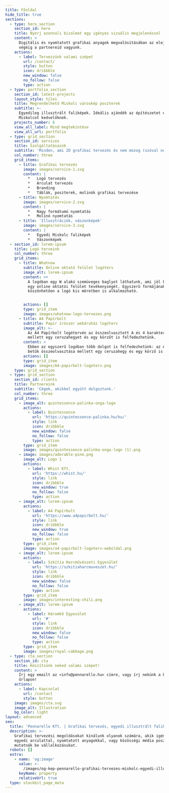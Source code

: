 ```yaml
---
title: Főoldal
hide_title: true
sections:
  - type: hero_section
    section_id: hero
    title: Nyerj azonnali bizalmat egy igényes vizuális megjelenéssel
    content: >
      Digitális és nyomtatott grafikai anyagok megvalósításában az elejétől a
      végéig a partnereid vagyunk.
    actions:
      - label: Tervezzünk valami szépet
        url: /contact/
        style: button
        icon: dribbble
        new_window: false
        no_follow: false
        type: action
  - type: portfolio_section
    section_id: latest-projects
    layout_style: tiles
    title: Megrendelhető Miskolc városkép poszterek
    subtitle: >-
      Egyedileg illusztrált faliképek. Ideális ajándék az építészetet és/vagy
      Miskolcot kedvelőknek.
    projects_number: 6
    view_all_label: Mind megtekintése
    view_all_url: portfolio
  - type: grid_section
    section_id: services
    title: Szolgáltatásaink
    subtitle: 'Minden, ami 2D grafikai tervezés és nem mozog (szóval nem videó).'
    col_number: three
    grid_items:
      - title: Grafikai tervezés
        image: images/service-1.svg
        content: |
          *   Logó tervezés
          *   Arculat tervezés
          *   Branding
          *   Táblák, poszterek, molinók grafikai tervezése
      - title: Nyomtatás
        image: images/service-2.svg
        content: |
          *   Nagy formátumú nyomtatás
          *   Molinó nyomtatás
      - title: 'Illusztrációk, vászonképek'
        image: images/service-3.svg
        content: |
          *   Egyedi Miskolc faliképek
          *   Vászonképek 
  - section_id: lorem-ipsum
    title: Logó terveink
    col_number: three
    grid_items:
      - title: Whatnow
        subtitle: Online oktató felület logóterv
        image_alt: lorem-ipsum
        content: >+
          A logóban egy W alakú szemüveges baglyot láthatunk, ami jól kifejezi
          egy online oktatói felület tevékenységét. Egyszerű formájának
          köszönhetően a logó kis méretben is alkalmazható.


        actions: []
        type: grid_item
        image: images/whatnow-logo-tervezes.png
      - title: A4 Papírbolt
        subtitle: Papír írószer webáruház logóterv
        image_alt: >-
          Az A4 Papírbolt logótervén az összeolvasztott A és 4 karakterek
          mellett egy ceruzahegyet és egy körzőt is felfedezhetünk.
        content: >
          Ebben az egyszerű logóban több dolgot is felfedezhetünk: az A és 4
          betűk összeolvasztása mellett egy ceruzahegy és egy körző is megbújik.
        actions: []
        type: grid_item
        image: images/A4-papirbolt-logoterv.png
    type: grid_section
  - type: grid_section
    section_id: clients
    title: Partnereink
    subtitle: 'Cégek, akikkel együtt dolgoztunk.'
    col_number: three
    grid_items:
      - image_alt: quintessence-palinka-onga-logo
        actions:
          - label: Quintessence
            url: 'https://quintessence-palinka.hu/hu/'
            style: link
            icon: dribbble
            new_window: false
            no_follow: false
            type: action
        type: grid_item
        image: images/quintessence-palinka-onga-logo (1).png
      - image: images/adorable-pine.png
        image_alt: Logo 1
        actions:
          - label: Whist Kft.
            url: 'https://whist.hu/'
            style: link
            icon: dribbble
            new_window: true
            no_follow: false
            type: action
      - image_alt: lorem-ipsum
        actions:
          - label: A4 Papírbolt
            url: 'https://www.a4papirbolt.hu/'
            style: link
            icon: dribbble
            new_window: true
            no_follow: false
            type: action
        type: grid_item
        image: images/a4-papirbolt-logoterv-weboldal.png
      - image_alt: lorem-ipsum
        actions:
          - label: Szkítia Harcművészeti Egyesület
            url: 'https://szkitiaharcmuveszet.hu/'
            style: link
            icon: dribbble
            new_window: false
            no_follow: false
            type: action
        type: grid_item
        image: images/interesting-chili.png
      - image_alt: lorem-ipsum
        actions:
          - label: Háromkő Egyesület
            url: '#'
            style: link
            icon: dribbble
            new_window: false
            no_follow: false
            type: action
        type: grid_item
        image: images/royal-cabbage.png
  - type: cta_section
    section_id: cta
    title: Készítsünk neked valami szépet!
    content: >
      Írj egy emailt az <info@pennarello.hu> címre, vagy írj nekünk a kapcsolati
      űrlapon!
    actions:
      - label: Kapcsolat
        url: /contact
        style: button
    image: images/cta.svg
    image_alt: Illustration
    bg_color: light
layout: advanced
seo:
  title: 'Pennarello Kft. | Grafikai tervezés, egyedi illusztrált faliképek'
  description: >-
    Grafikai tervezési megoldásokat kínálunk olyanok számára, akik igényes és
    egyedi arculattal, nyomtatott anyagokkal, vagy közösségi média posztokkal
    mutatnák be vállalkozásukat.
  robots: []
  extra:
    - name: 'og:image'
      value: >-
        /images/og-kep-pennarello-grafikai-tervezes-miskolc-egyedi-illusztracio.png
      keyName: property
      relativeUrl: true
  type: stackbit_page_meta
---
```

